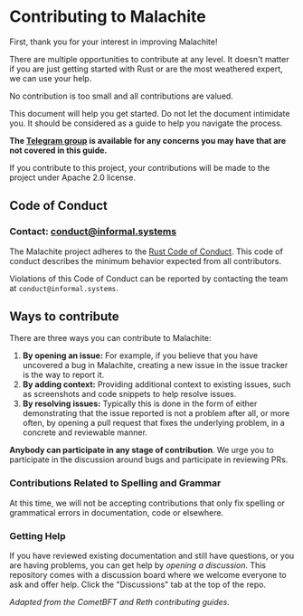 # Contributing to Malachite

First, thank you for your interest in improving Malachite!

There are multiple opportunities to contribute at any level. It doesn't matter if you are just getting started with Rust or are the most weathered expert, we can use your help.

No contribution is too small and all contributions are valued.

This document will help you get started. Do not let the document intimidate you. It should be considered as a guide to help you navigate the process.

**The [Telegram group][tg] is available for any concerns you may have that are not covered in this guide.**

If you contribute to this project, your contributions will be made to the project under Apache 2.0 license.

## Code of Conduct

### Contact: conduct@informal.systems

The Malachite project adheres to the [Rust Code of Conduct][rust-coc]. This code of conduct describes the minimum behavior expected from all contributors.

Violations of this Code of Conduct can be reported by contacting the team at `conduct@informal.systems`.

## Ways to contribute

There are three ways you can contribute to Malachite:

1. **By opening an issue:** For example, if you believe that you have uncovered a bug
   in Malachite, creating a new issue in the issue tracker is the way to report it.
2. **By adding context:** Providing additional context to existing issues,
   such as screenshots and code snippets to help resolve issues.
3. **By resolving issues:** Typically this is done in the form of either
   demonstrating that the issue reported is not a problem after all, or more often,
   by opening a pull request that fixes the underlying problem, in a concrete and
   reviewable manner.

**Anybody can participate in any stage of contribution**. We urge you to participate in the discussion around bugs and
participate in reviewing PRs.

### Contributions Related to Spelling and Grammar

At this time, we will not be accepting contributions that only fix spelling or grammatical errors in documentation, code or
elsewhere.

### Getting Help

If you have reviewed existing documentation and still have questions, or you are having problems, you can get help by *opening a discussion*. This repository comes with a discussion board where we welcome everyone to ask and offer help. Click the "Discussions" tab at the top of the repo.


_Adapted from the CometBFT and Reth contributing guides._


[rust-coc]: https://www.rust-lang.org/en-US/conduct.html
[tg]: https://t.me/MalachiteEngine
